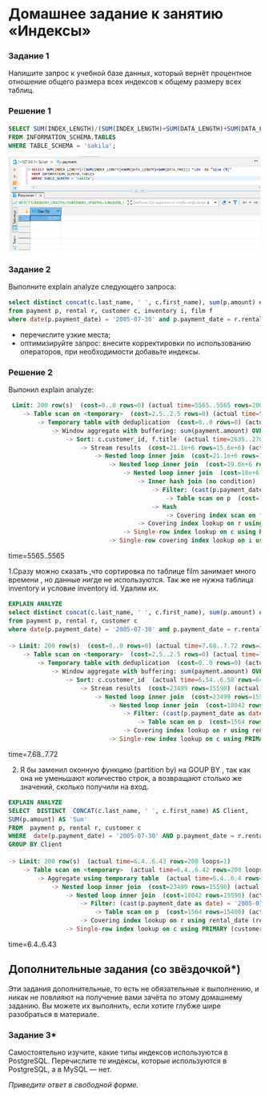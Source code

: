 # Домашнее задание к занятию «Индексы»

### Задание 1

Напишите запрос к учебной базе данных, который вернёт процентное отношение общего размера всех индексов к общему размеру всех таблиц.

### Решение 1

```sql
SELECT SUM(INDEX_LENGTH)/(SUM(INDEX_LENGTH)+SUM(DATA_LENGTH)+SUM(DATA_FREE)) *100  AS "Size (%)"
FROM INFORMATION_SCHEMA.TABLES
WHERE TABLE_SCHEMA = 'sakila';
```
![2.png](./img/2.png)

### Задание 2

Выполните explain analyze следующего запроса:
```sql
select distinct concat(c.last_name, ' ', c.first_name), sum(p.amount) over (partition by c.customer_id, f.title)
from payment p, rental r, customer c, inventory i, film f
where date(p.payment_date) = '2005-07-30' and p.payment_date = r.rental_date and r.customer_id = c.customer_id and i.inventory_id = r.inventory_id
```
- перечислите узкие места;
- оптимизируйте запрос: внесите корректировки по использованию операторов, при необходимости добавьте индексы.

### Решение 2
Выпонил explain analyze:
```sql
 Limit: 200 row(s)  (cost=0..0 rows=0) (actual time=5565..5565 rows=200 loops=1)
    -> Table scan on <temporary>  (cost=2.5..2.5 rows=0) (actual time=5565..5565 rows=200 loops=1)
        -> Temporary table with deduplication  (cost=0..0 rows=0) (actual time=5565..5565 rows=391 loops=1)
            -> Window aggregate with buffering: sum(payment.amount) OVER (PARTITION BY c.customer_id,f.title )   (actual time=2635..5386 rows=642000 loops=1)
                -> Sort: c.customer_id, f.title  (actual time=2635..2701 rows=642000 loops=1)
                    -> Stream results  (cost=21.1e+6 rows=15.6e+6) (actual time=0.323..1670 rows=642000 loops=1)
                        -> Nested loop inner join  (cost=21.1e+6 rows=15.6e+6) (actual time=0.319..1431 rows=642000 loops=1)
                            -> Nested loop inner join  (cost=19.6e+6 rows=15.6e+6) (actual time=0.316..1239 rows=642000 loops=1)
                                -> Nested loop inner join  (cost=18e+6 rows=15.6e+6) (actual time=0.312..1029 rows=642000 loops=1)
                                    -> Inner hash join (no condition)  (cost=1.54e+6 rows=15.4e+6) (actual time=0.301..45.5 rows=634000 loops=1)
                                        -> Filter: (cast(p.payment_date as date) = '2005-07-30')  (cost=1.61 rows=15400) (actual time=0.0249..5.7 rows=634 loops=1)
                                            -> Table scan on p  (cost=1.61 rows=15400) (actual time=0.0166..4.18 rows=16044 loops=1)
                                        -> Hash
                                            -> Covering index scan on f using idx_title  (cost=112 rows=1000) (actual time=0.0358..0.207 rows=1000 loops=1)
                                    -> Covering index lookup on r using rental_date (rental_date=p.payment_date)  (cost=0.969 rows=1.01) (actual time=978e-6..0.00139 rows=1.01 loops=634000)
                                -> Single-row index lookup on c using PRIMARY (customer_id=r.customer_id)  (cost=250e-6 rows=1) (actual time=150e-6..177e-6 rows=1 loops=642000)
                            -> Single-row covering index lookup on i using PRIMARY (inventory_id=r.inventory_id)  (cost=250e-6 rows=1) (actual time=123e-6..152e-6 rows=1 loops=642000)
```
time=5565..5565

1.Сразу можно сказать ,что сортировка по таблице film занимает много времени , но данные нигде не используются. 
Так же не нужна таблица inventory и условие inventory id. 
Удалим их.

```sql
EXPLAIN ANALYZE 
select distinct concat(c.last_name, ' ', c.first_name), sum(p.amount) over (partition by c.customer_id)
from payment p, rental r, customer c
where date(p.payment_date) = '2005-07-30' and p.payment_date = r.rental_date and r.customer_id = c.customer_id 

-> Limit: 200 row(s)  (cost=0..0 rows=0) (actual time=7.68..7.72 rows=200 loops=1)
    -> Table scan on <temporary>  (cost=2.5..2.5 rows=0) (actual time=7.68..7.7 rows=200 loops=1)
        -> Temporary table with deduplication  (cost=0..0 rows=0) (actual time=7.68..7.68 rows=391 loops=1)
            -> Window aggregate with buffering: sum(payment.amount) OVER (PARTITION BY c.customer_id )   (actual time=6.56..7.54 rows=642 loops=1)
                -> Sort: c.customer_id  (actual time=6.54..6.58 rows=642 loops=1)
                    -> Stream results  (cost=23499 rows=15590) (actual time=0.0615..6.41 rows=642 loops=1)
                        -> Nested loop inner join  (cost=23499 rows=15590) (actual time=0.0572..6.22 rows=642 loops=1)
                            -> Nested loop inner join  (cost=18042 rows=15590) (actual time=0.0528..5.51 rows=642 loops=1)
                                -> Filter: (cast(p.payment_date as date) = '2005-07-30')  (cost=1564 rows=15400) (actual time=0.0397..4.37 rows=634 loops=1)
                                    -> Table scan on p  (cost=1564 rows=15400) (actual time=0.0309..3.31 rows=16044 loops=1)
                                -> Covering index lookup on r using rental_date (rental_date=p.payment_date)  (cost=0.969 rows=1.01) (actual time=0.00127..0.00166 rows=1.01 loops=634)
                            -> Single-row index lookup on c using PRIMARY (customer_id=r.customer_id)  (cost=0.25 rows=1) (actual time=931e-6..957e-6 rows=1 loops=642)

```
time=7.68..7.72

2. Я бы заменил оконную функцию (partition by) на GOUP BY , так как она не уменьшают количество строк, а возвращают столько же значений, сколько получили на вход.

```sql
EXPLAIN ANALYZE 
SELECT  DISTINCT  CONCAT(c.last_name, ' ', c.first_name) AS Client,
SUM(p.amount) AS 'Sum' 
FROM  payment p, rental r, customer c
WHERE  date(p.payment_date) = '2005-07-30' AND p.payment_date = r.rental_date AND r.customer_id = c.customer_id 
GROUP BY Client

-> Limit: 200 row(s)  (actual time=6.4..6.43 rows=200 loops=1)
    -> Table scan on <temporary>  (actual time=6.4..6.42 rows=200 loops=1)
        -> Aggregate using temporary table  (actual time=6.4..6.4 rows=391 loops=1)
            -> Nested loop inner join  (cost=23499 rows=15590) (actual time=0.0587..5.93 rows=642 loops=1)
                -> Nested loop inner join  (cost=18042 rows=15590) (actual time=0.0534..5.35 rows=642 loops=1)
                    -> Filter: (cast(p.payment_date as date) = '2005-07-30')  (cost=1564 rows=15400) (actual time=0.0412..4.36 rows=634 loops=1)
                        -> Table scan on p  (cost=1564 rows=15400) (actual time=0.0323..3.3 rows=16044 loops=1)
                    -> Covering index lookup on r using rental_date (rental_date=p.payment_date)  (cost=0.969 rows=1.01) (actual time=0.00102..0.00142 rows=1.01 loops=634)
                -> Single-row index lookup on c using PRIMARY (customer_id=r.customer_id)  (cost=0.25 rows=1) (actual time=752e-6..778e-6 rows=1 loops=642)
```
time=6.4..6.43





## Дополнительные задания (со звёздочкой*)
Эти задания дополнительные, то есть не обязательные к выполнению, и никак не повлияют на получение вами зачёта по этому домашнему заданию. Вы можете их выполнить, если хотите глубже шире разобраться в материале.

### Задание 3*

Самостоятельно изучите, какие типы индексов используются в PostgreSQL. Перечислите те индексы, которые используются в PostgreSQL, а в MySQL — нет.

*Приведите ответ в свободной форме.*
